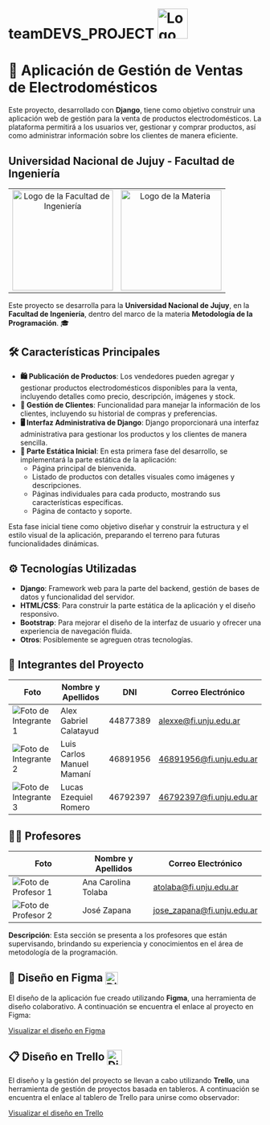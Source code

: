# teamDEVS_PROJECT <img src="https://i.postimg.cc/fyqw67P8/Captura-de-pantalla-2024-10-23-012348.png" alt="Logo del Proyecto" width="60"/>

# 🌟 Aplicación de Gestión de Ventas de Electrodomésticos

Este proyecto, desarrollado con **Django**, tiene como objetivo construir una aplicación web de gestión para la venta de productos electrodomésticos. La plataforma permitirá a los usuarios ver, gestionar y comprar productos, así como administrar información sobre los clientes de manera eficiente.

## Universidad Nacional de Jujuy - Facultad de Ingeniería

<div align="center">
    <table>
        <tr>
            <td align="center">
                <img src="https://i.postimg.cc/85tD6BTT/logo-fi-unju-folleteria-vertical-1071x696.png" alt="Logo de la Facultad de Ingeniería" width="200"/>
            </td>
            <td align="center">
                <img src="https://i.postimg.cc/NftFvLS7/309678281-530557309070016-8269911141897582288-n.jpg" alt="Logo de la Materia" width="200"/>
            </td>
        </tr>
    </table>
</div>

Este proyecto se desarrolla para la **Universidad Nacional de Jujuy**, en la **Facultad de Ingeniería**, dentro del marco de la materia **Metodología de la Programación**. 🎓

## 🛠️ Características Principales

- **🛍️ Publicación de Productos**: Los vendedores pueden agregar y gestionar productos electrodomésticos disponibles para la venta, incluyendo detalles como precio, descripción, imágenes y stock.
- **👤 Gestión de Clientes**: Funcionalidad para manejar la información de los clientes, incluyendo su historial de compras y preferencias.
- **🖥️ Interfaz Administrativa de Django**: Django proporcionará una interfaz administrativa para gestionar los productos y los clientes de manera sencilla.
- **📄 Parte Estática Inicial**: En esta primera fase del desarrollo, se implementará la parte estática de la aplicación:
  - Página principal de bienvenida.
  - Listado de productos con detalles visuales como imágenes y descripciones.
  - Páginas individuales para cada producto, mostrando sus características específicas.
  - Página de contacto y soporte.

Esta fase inicial tiene como objetivo diseñar y construir la estructura y el estilo visual de la aplicación, preparando el terreno para futuras funcionalidades dinámicas.

## ⚙️ Tecnologías Utilizadas

- **Django**: Framework web para la parte del backend, gestión de bases de datos y funcionalidad del servidor.
- **HTML/CSS**: Para construir la parte estática de la aplicación y el diseño responsivo.
- **Bootstrap**: Para mejorar el diseño de la interfaz de usuario y ofrecer una experiencia de navegación fluida.
- **Otros**: Posiblemente se agreguen otras tecnologías.

## 👥 Integrantes del Proyecto

| Foto | Nombre y Apellidos | DNI | Correo Electrónico |
|------|--------------------|-----|--------------------|
| ![Foto de Integrante 1](https://i.postimg.cc/QtS5K52D/f1-1.jpg) | Alex Gabriel Calatayud | 44877389 | [alexxe@fi.unju.edu.ar](mailto:alexxe@fi.unju.edu.ar) |
| ![Foto de Integrante 2](https://i.postimg.cc/PJxDWJHw/Luis-Carlos-Mamani.jpg) | Luis Carlos Manuel Mamaní | 46891956 | [46891956@fi.unju.edu.ar](mailto:46891956@fi.unju.edu.ar) |
| ![Foto de Integrante 3](https://i.postimg.cc/XNHdVfKc/f1.jpg) | Lucas Ezequiel Romero | 46792397 | [46792397@fi.unju.edu.ar](mailto:46792397@fi.unju.edu.ar) |

## 👩‍🏫 Profesores

| Foto | Nombre y Apellidos | Correo Electrónico |
|------|--------------------|--------------------|
| ![Foto de Profesor 1](https://i.postimg.cc/j5h9Wgqj/f1.png) | Ana Carolina Tolaba |atolaba@fi.unju.edu.ar|
| ![Foto de Profesor 2](https://i.postimg.cc/Hnh65FqT/f1-2.jpg) | José Zapana | jose_zapana@fi.unju.edu.ar|


**Descripción**: Esta sección se presenta a los profesores que están supervisando, brindando su experiencia y conocimientos en el área de metodología de la programación.

## 🎨 Diseño en Figma <img src="https://upload.wikimedia.org/wikipedia/commons/thumb/3/33/Figma-logo.svg/1667px-Figma-logo.svg.png" alt="Diseño en Figma" width="25" style="vertical-align: middle;"/>



El diseño de la aplicación fue creado utilizando **Figma**, una herramienta de diseño colaborativo. A continuación se encuentra el enlace al proyecto en Figma:

[Visualizar el diseño en Figma](https://www.figma.com/design/swvRleVH8qttyORCXgKANL/PROYECTO_MP?node-id=0-1&m=dev&t=RXlmu1fG8Q4HIx7V-1)


## 📋 Diseño en Trello <img src="https://cdnlogo.com/logos/t/55/trello.svg" alt="Diseño en Trello" width="30" style="vertical-align: middle;"/>

El diseño y la gestión del proyecto se llevan a cabo utilizando **Trello**, una herramienta de gestión de proyectos basada en tableros. A continuación se encuentra el enlace al tablero de Trello para unirse como observador:

[Visualizar el diseño en Trello](https://trello.com/invite/b/671847a53202c3abbeb3cf63/ATTIaed3a697743a2bf74b08500a08bd5e3eCF626E51/proyecto)